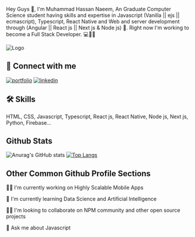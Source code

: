 Hey Guys 👋, I'm Muhammad Hassan Naeem, An Graduate Computer Science student having skills and expertise in Javascript (Vanilla || ejs || ecmascript), Typescript, React Native and Web and server development through (Angular || React js || Next js & Node js) 💫. Right now I'm working to become a Full Stack Developer. 💻👨‍💻

![Logo](https://camo.githubusercontent.com/4c8d92806e3c2322a2c390ffa0019c1d6f78a4d82108aa6946863ae362a763c8/68747470733a2f2f69322e77702e636f6d2f616c6c68746163636573732e696e666f2f77702d636f6e74656e742f75706c6f6164732f323031382f30332f70726f6772616d6d696e672e6769663f6669743d313238312532433731362673736c3d31)


## 🔗 Connect with me 
[![portfolio](https://img.shields.io/badge/my_portfolio-000?style=for-the-badge&logo=ko-fi&logoColor=white)](https://creativekhanwebsiteskill.web.app/)
[![linkedin](https://img.shields.io/badge/linkedin-0A66C2?style=for-the-badge&logo=linkedin&logoColor=white)](https://www.linkedin.com/in/muhammad-hassan-naeem-5546a46a/)


## 🛠 Skills
HTML, CSS, Javascript, Typescript, React js, React Native, Node js, Next js, Python, Firebase...


## Github Stats


![Anurag's GitHub stats](https://github-readme-stats.vercel.app/api?username=Hassan-Naeem-code&show_icons=true&theme=radical)
[![Top Langs](https://github-readme-stats.vercel.app/api/top-langs/?username=Hassan-Naeem-code&show_icons=true&theme=radical&layout=compact)](https://github.com/Hassan-Naeem-code/github-readme-stats)

## Other Common Github Profile Sections
👩‍💻 I'm currently working on Highly Scalable Mobile Apps

🧠 I'm currently learning Data Science and Artificial Intelligence

👯‍♀️ I'm looking to collaborate on NPM community and other open source projects

💬 Ask me about Javascript
